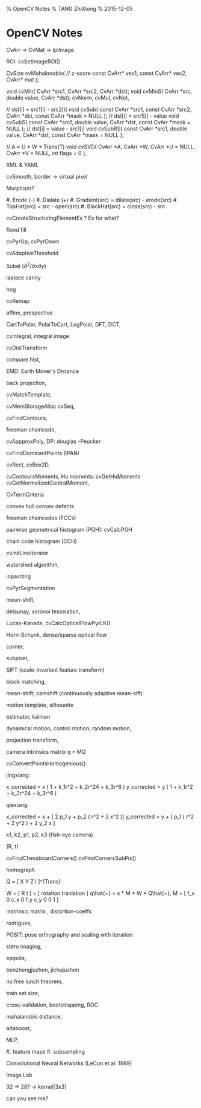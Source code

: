 % OpenCV Notes
% TANG ZhiXiong
% 2015-12-05

OpenCV Notes
============

<!--
:%s/\s\+$//
-->

CvArr -> CvMat -> IplImage

ROI: cvSetImageROI()

CvSize cvMahalonobis( // z-score
    const CvArr* vec1,
    const CvArr* vec2,
    CvArr*       mat
);

void cvMin( CvArr *src1, CvArr *src2, CvArr *dst);
void cvMinS( CvArr *src, double value, CvArr *dst);
cvNorm, cvMul, cvNot,

// dst[i] = src1[i] - src2[i]
void cvSub( const CvArr *src1, const CvArr *src2, CvArr *dst, const CvArr *mask = NULL );
// dst[i] = src1[i] - value
void cvSubS( const CvArr *src1, double value, CvArr *dst, const CvArr *mask = NULL );
// dst[i] = value - src1[i]
void cvSubRS( const CvArr *src1, double value, CvArr *dst, const CvArr *mask = NULL );


// A = U * W * Trans(T)
void cvSVD(
    CvArr *A,
    CvArr *W,
    CvArr *U = NULL,
    CvArr *V = NULL,
    int flags = 0
);


XML &  YAML



cvSmooth, border -> virtual pixel

Morphism?

#. Erode (-)
#. Dialate (+)
#. Gradient(src) = dilate(src) - erode(src)
#. TopHat(src) = src - open(src)
#. BlackHat(src) = close(src) - src

cvCreateStructuringElementEx ? Ex for what?



flood fill

cvPyrUp, cvPyrDown

cvAdaptiveThreshold

Sobel ($\partial ^2 / \partial x \partial y$)

laplace
canny

hog

cvRemap

affine, prespective



CartToPolar, PolarToCart, LogPolar,
DFT, DCT,

cvIntegral, integral image

cvDistTransform

compare hist,


EMD: Earth Mover's Distance


back projection,


cvMatchTemplate,

cvMemStorageAlloc
cvSeq,

cvFindContours,

freeman chaincode,


cvAppproxPoly, DP: douglas -Peucker


cvFindDominantPoints (IPAN)


cvRect, cvBox2D,


cvContoursMoments,
Hu moments: cvGetHuMoments
cvGetNormalizedCentralMoment,

CvTermCriteria

convex hull
convex defects



freeman chaincodes (FCCs)


pairwise geometrical histogram (PGH): cvCalcPGH

chain code histogram (CCH)

cvInitLineIterator

watershed algorithm,

inpainting

cvPyrSegmentation

mean-shift,

delaunay, voronoi tesselation,

Lucas-Kanade, 
cvCalcOpticalFlowPyrLK()



Horn-Schunk, dense/sparse optical flow

corner,

subpixel,

SIFT (scale-invariant feature transform)





block matching,


mean-shift, camshift (continuously adaptive mean-sift)


motion template,
silhouette


estimator, kalman

dynamical motion, control motion, random motion,



projection transform,


camera intrinsics matrix
q = MQ


cvConvertPointsHomogenious()


jingxiang:

x_corrected = x ( 1 + k_1r^2 + k_2r^24 + k_3r^6 )
y_corrected = y ( 1 + k_1r^2 + k_2r^24 + k_3r^6 )

qiexiang:

x_corrected = x + [ 2 p_1 y + p_2 ( r^2 + 2 x^2 )]
y_corrected = y + [ p_1 ( r^2 + 2 y^2 ) + 2 y_2 x ]

k1, k2, p1, p2, k3 (fish-eye camera)

(R, t)

cvFindChessboardCorners()
cvFindCornersSubPix()

homograph

Q = [ X Y Z I ]^{Trans}


W = [ R t ] = [ rotation tranlation ]
q\hat{~} = s * M * W * Q\hat{~},
M = [
f_x   0   c_x
 0   f_y  c_y
 0    0    1
]


instrinsic  matrix , distortion-coeffs

rodrigues,

POSIT: pose orthography and scaling with iteration

stero imaging,


epipole,

benzhengjuzhen,
jichujuzhen

no free lunch theorem,

train set size,


cross-validation,
bootstrapping,
ROC

mahalanobis distance,

adaboost,

MLP,

#. feature maps
#. subsampling

Convolutional Neural Networks  (LeCun et al. 1989)

Image Lab

32 -> 28? -> kernel[3x3]


<div class="hide">
can you see me?
</div>
